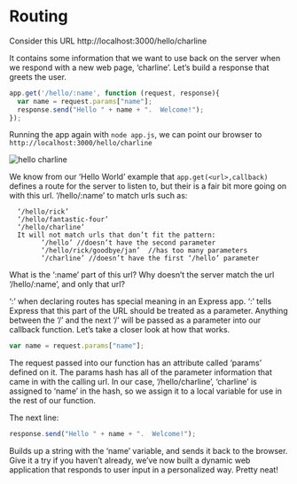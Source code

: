 # Routing

Consider this URL
http://localhost:3000/hello/charline


It contains some information that we want to use back on the server when we respond with a new web page, ‘charline’.  Let’s build a response that greets the user.

```javascript
app.get('/hello/:name', function (request, response){
  var name = request.params["name"];
  response.send("Hello " + name + ".  Welcome!");
});
```

Running the app again with ```node app.js```, we can point our browser to ```http://localhost:3000/hello/charline```

![hello charline](https://s3.amazonaws.com/learn-site/curriculum/express-hello-charline.png)

We know from our ‘Hello World’ example that ```app.get(<url>,callback)``` defines a route for the server to listen to, but their is a fair bit more going on with this url.  ‘/hello/:name’ to match urls such as: 

```
  ‘/hello/rick’
  ‘/hello/fantastic-four’
  ‘/hello/charline’
  It will not match urls that don’t fit the pattern:
        ‘/hello’ //doesn’t have the second parameter
        ‘/hello/rick/goodbye/jan’  //has too many parameters
        ‘/charline’ //doesn’t have the first ‘/hello’ parameter
```

What is the ‘:name’ part of this url?  Why doesn’t the server match the url ‘/hello/:name’, and only that url?  


‘:’ when declaring routes has special meaning in an Express app.  ‘:<parameter-name>’ tells Express that this part of the URL should be treated as a parameter.  Anything between the ‘/’ and the next ‘/’ will be passed as a parameter into our callback function.  Let’s take a closer look at how that works.

```Javascript
var name = request.params["name"];
```

The request passed into our function has an attribute called ‘params’ defined on it.  The params hash has all of the parameter information that came in with the calling url.  In our case, ‘/hello/charline’, ‘charline’ is assigned to ‘name’ in the hash, so we assign it to a local variable for use in the rest of our function.


The next line:

```Javascript
response.send("Hello " + name + ".  Welcome!");
```

Builds up a string with the ‘name’ variable, and sends it back to the browser.  Give it a try if you haven’t already, we’ve now built a dynamic web application that responds to user input in a personalized way.  Pretty neat!



